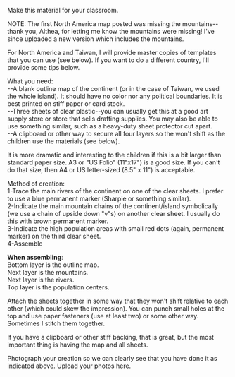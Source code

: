 
Make this material for your classroom.  
  
NOTE: The first North America map posted was missing the mountains--thank you, Althea, for letting me know the mountains were missing! I've since uploaded a new version which includes the mountains.  
  
For North America and Taiwan, I will provide master copies of templates that you can use (see below). If you want to do a different country, I'll provide some tips below.  
  
What you need:  
--A blank outline map of the continent (or in the case of Taiwan, we used the whole island). It should have no color nor any political boundaries. It is best printed on stiff paper or card stock.  
--Three sheets of clear plastic--you can usually get this at a good art supply store or store that sells drafting supplies. You may also be able to use something similar, such as a heavy-duty sheet protector cut apart.  
--A clipboard or other way to secure all four layers so the won't shift as the children use the materials (see below).  
  
It is more dramatic and interesting to the children if this is a bit larger than standard paper size. A3 or "US Folio" (11"x17") is a good size. If you can't do that size, then A4 or US letter-sized (8.5" x 11") is acceptable.  
  
Method of creation:  
1-Trace the main rivers of the continent on one of the clear sheets. I prefer to use a blue permanent marker (Sharpie or something similar).  
2-Indicate the main mountain chains of the continent/island symbolically (we use a chain of upside down "v"s) on another clear sheet. I usually do this with brown permanent marker.  
3-Indicate the high population areas with small red dots (again, permanent marker) on the third clear sheet.  
4-Assemble  
  
**When assembling**:  
Bottom layer is the outline map.  
Next layer is the mountains.  
Next layer is the rivers.  
Top layer is the population centers.  
  
Attach the sheets together in some way that they won't shift relative to each other (which could skew the impression). You can punch small holes at the top and use paper fasteners (use at least two) or some other way. Sometimes I stitch them together.  
  
If you have a clipboard or other stiff backing, that is great, but the most important thing is having the map and all sheets.  
  
Photograph your creation so we can clearly see that you have done it as indicated above. Upload your photos here.